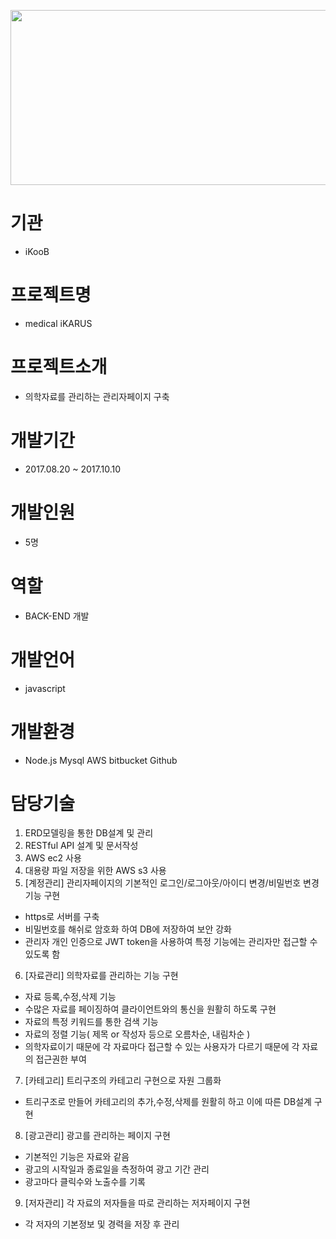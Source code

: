 <img src="https://s3.ap-northeast-2.amazonaws.com/mygit01/ikarus+logo.png" width="7600px" height="280px"></img>
# 기관
+ iKooB
# 프로젝트명
+ medical iKARUS
# 프로젝트소개
+ 의학자료를 관리하는 관리자페이지 구축
# 개발기간
+ 2017.08.20 ~ 2017.10.10
# 개발인원
+ 5명
# 역할
+ BACK-END 개발
# 개발언어
+ javascript
# 개발환경
+ Node.js Mysql AWS bitbucket Github
# 담당기술
1. ERD모델링을 통한 DB설계 및 관리
2. RESTful API 설계 및 문서작성
3. AWS ec2 사용
4. 대용량 파일 저장을 위한 AWS s3 사용
5. [계정관리] 관리자페이지의 기본적인 로그인/로그아웃/아이디 변경/비밀번호 변경 기능 구현
 - https로 서버를 구축
 - 비밀번호를 해쉬로 암호화 하여 DB에 저장하여 보안 강화
 - 관리자 개인 인증으로 JWT token을 사용하여 특정 기능에는 관리자만 접근할 수 있도록 함
6. [자료관리] 의학자료를 관리하는 기능 구현
 - 자료 등록,수정,삭제 기능
 - 수많은 자료를 페이징하여 클라이언트와의 통신을 원활히 하도록 구현
 - 자료의 특정 키워드를 통한 검색 기능
 - 자료의 정렬 기능( 제목 or 작성자 등으로 오름차순, 내림차순 )
 - 의학자료이기 때문에 각 자료마다 접근할 수 있는 사용자가 다르기 때문에 각 자료의 접근권한 부여
7. [카테고리] 트리구조의 카테고리 구현으로 자원 그룹화
 - 트리구조로 만들어 카테고리의 추가,수정,삭제를 원활히 하고 이에 따른 DB설계 구현
8. [광고관리] 광고를 관리하는 페이지 구현
 - 기본적인 기능은 자료와 같음
 - 광고의 시작일과 종료일을 측정하여 광고 기간 관리
 - 광고마다 클릭수와 노출수를 기록
9. [저자관리] 각 자료의 저자들을 따로 관리하는 저자페이지 구현
 - 각 저자의 기본정보 및 경력을 저장 후 관리
